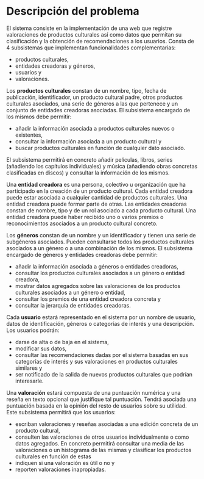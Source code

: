 # Descripción del problema

El sistema consiste en la implementación de una web que registre valoraciones de productos culturales así como datos que permitan su clasificación y la obtención de recomendaciones a los usuarios. Consta de 4 subsistemas que implementan funcionalidades complementarias: 

- productos culturales,
- entidades creadoras y géneros,
- usuarios y
- valoraciones.

Los **productos culturales** constan de un nombre, tipo, fecha de publicación, identificador, un producto cultural padre, otros productos culturales asociados, una serie de géneros a las que pertenece y un conjunto de entidades creadoras asociadas. El subsistema encargado de los mismos debe permitir:

- añadir la información asociada a productos culturales nuevos o existentes,
- consultar la información asociada a un producto cultural y
- buscar productos culturales en función de cualquier dato asociado.

El subsistema permitirá en concreto añadir películas, libros, series (añadiendo los capítulos individuales) y música (añadiendo obras concretas clasificadas en discos) y consultar la información de los mismos.

Una **entidad creadora** es una persona, colectivo u organización que ha participado en la creación de un producto cultural. Cada entidad creadora puede estar asociada a cualquier cantidad de productos culturales. Una entidad creadora puede formar parte de otras. Las entidades creadoras constan de nombre, tipo y de un rol asociado a cada producto cultural. Una entidad creadora puede haber recibido uno o varios premios o reconocimientos asociados a un producto cultural concreto.

Los **géneros** constan de un nombre y un identificador y tienen una serie de subgéneros asociados. Pueden consultarse todos los productos culturales asociados a un género o a una combinación de los mismos. El subsistema encargado de géneros y entidades creadoras debe permitir:

- añadir la información asociada a géneros o entidades creadoras,
- consultar los productos culturales asociados a un género o entidad creadora,
- mostrar datos agregados sobre las valoraciones de los productos culturales asociados a un género o entidad,
- consultar los premios de una entidad creadora concreta y
- consultar la jerarquía de entidades creadoras.

Cada **usuario** estará representado en el sistema por un nombre de usuario, datos de identificación, géneros o categorías de interés y una descripción. Los usuarios podrán:

- darse de alta o de baja en el sistema,
- modificar sus datos,
- consultar las recomendaciones dadas por el sistema basadas en sus categorías de interés y sus valoraciones en productos culturales similares y
- ser notificado de la salida de nuevos productos culturales que podrían interesarle.

Una **valoración** estará compuesta de una puntuación numérica y una reseña en texto opcional que justifique tal puntuación. Tendrá asociada una puntuación basada en la opinión del resto de usuarios sobre su utilidad. Este subsistema permitirá que los usuarios:

- escriban valoraciones y reseñas asociadas a una edición concreta de un producto cultural, 
- consulten las valoraciones de otros usuarios individualmente o como datos agregados. En concreto permitirá consultar una media de las valoraciones o un histograma de las mismas y clasificar los productos culturales en función de estas
- indiquen si una valoración es útil o no y
- reporten valoraciones inapropiadas.


